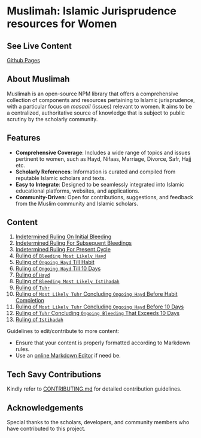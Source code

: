 # Muslimah: Islamic Jurisprudence resources for Women

## See Live Content 

[Github Pages](https://al-mabsut.github.io/muslimah/)

## About Muslimah

Muslimah is an open-source NPM library that offers a comprehensive collection of components and resources pertaining to Islamic jurisprudence, with a particular focus on *masaail* (issues) relevant to women. It aims to be a centralized, authoritative source of knowledge that is subject to public scrutiny by the scholarly community.

## Features

* **Comprehensive Coverage**: Includes a wide range of topics and issues pertinent to women, such as Hayd, Nifaas, Marriage, Divorce, Safr, Hajj etc.
* **Scholarly References**: Information is curated and compiled from reputable Islamic scholars and texts.
* **Easy to Integrate**: Designed to be seamlessly integrated into Islamic educational platforms, websites, and applications.
* **Community-Driven**: Open for contributions, suggestions, and feedback from the Muslim community and Islamic scholars.

## Content

1. [Indetermined Ruling On Initial Bleeding](contents/hanafi/en/1_indeterminate_ruling_on_initial_bleeding.md)
2. [Indetermined Ruling For Subsequent Bleedings](contents/hanafi/en/2_indeterminate_ruling_for_subsequent_bleedings.md)
3. [Indetermined Ruling For Present Cycle](contents/hanafi/en/3_indeterminate_ruling_for_present_cycle.md)
4. [Ruling of `Bleeding Most Likely Hayd`](contents/hanafi/en/4_ruling_bleeding_most_likely_hayd.md)
5. [Ruling of `Ongoing Hayd` Till Habit](contents/hanafi/en/5_ruling_of_ongoing_hayd_till_habit.md)
6. [Ruling of `Ongoing Hayd` Till 10 Days](contents/hanafi/en/6_ruling_of_ongoing_hayd_till_10_days.md)
7. [Ruling of `Hayd`](contents/hanafi/en/7_ruling_of_hayd.md)
8. [Ruling of `Bleeding Most Likely Istihadah`](contents/hanafi/en/8_ruling_bleeding_most_likely_istihadah.md)
9. [Ruling of `Tuhr`](contents/hanafi/en/9_ruling_of_tuhr.md)
10. [Ruling of `Most Likely Tuhr` Concluding `Ongoing Hayd` Before Habit Completion](contents/hanafi/en/10_ruling_most_likely_tuhr_concluding_ongoing_hayd_before_habit_completion.md)
11. [Ruling of `Most Likely Tuhr` Concluding `Ongoing Hayd` Before 10 Days](contents/hanafi/en/11_ruling_most_likely_tuhr_concluding_ongoing_hayd_before_10_days.md)
12. [Ruling of `Tuhr` Concluding `Ongoing Bleeding` That Exceeds 10 Days](contents/hanafi/en/12_ruling_tuhr_concluding_ongoing_bleeding_exceeding_10_days.md)
13. [Ruling of `Istihadah`](contents/hanafi/en/13_ruling_istihadah.md)

Guidelines to edit/contribute to more content:

* Ensure that your content is properly formatted according to Markdown rules.
* Use an [online Markdown Editor](https://stackedit.io/app#) if need be.

## Tech Savy Contributions

Kindly refer to [CONTRIBUTING.md](CONTRIBUTING.md) for detailed contribution guidelines.

## Acknowledgements

Special thanks to the scholars, developers, and community members who have contributed to this project.
